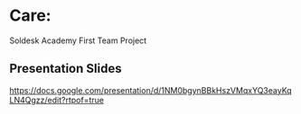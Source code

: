 # Care: 
Soldesk Academy First Team Project

## Presentation Slides
https://docs.google.com/presentation/d/1NM0bgynBBkHszVMqxYQ3eayKqLN4Qgzz/edit?rtpof=true
